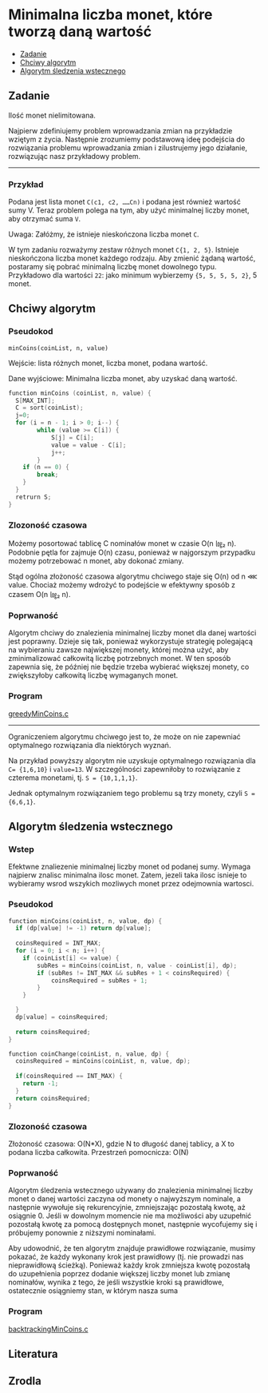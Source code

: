 # Minimalna liczba monet, które tworzą daną wartość

- [Zadanie](#zadanie)
- [Chciwy algorytm](#chciwy)
- [Algorytm śledzenia wstecznego](#algorytm)

## Zadanie 

Ilość monet nielimitowana.

Najpierw zdefiniujemy problem wprowadzania zmian na przykładzie wziętym z życia. Następnie zrozumiemy podstawową ideę podejścia do rozwiązania problemu wprowadzania zmian i zilustrujemy jego działanie, rozwiązując nasz przykładowy problem.

---
### Przykład

Podana jest lista monet `C(c1, c2, ……Cn)` i podana jest również wartość sumy V. Teraz problem polega na tym, aby użyć minimalnej liczby monet, aby otrzymać suma `V`.

Uwaga: Załóżmy, że istnieje nieskończona liczba monet `C`.

W tym zadaniu rozważymy zestaw różnych monet `C{1, 2, 5}`. Istnieje nieskończona liczba monet każdego rodzaju. Aby zmienić żądaną wartość, postaramy się pobrać minimalną liczbę monet dowolnego typu. Przykładowo dla wartości `22`: jako minimum wybierzemy `{5, 5, 5, 5, 2}`, 5 monet.

## Chciwy algorytm

### Pseudokod

`minCoins(coinList, n, value)`

Wejście: lista różnych monet, liczba monet, podana wartość.

Dane wyjściowe: Minimalna liczba monet, aby uzyskać daną wartość.

```c
function minCoins (coinList, n, value) {
  S[MAX_INT];
  C = sort(coinList);
  j=0;
  for (i = n - 1; i > 0; i--) {
        while (value >= C[i]) {
	        S[j] = C[i];
	        value = value - C[i];
            j++;	
        }
    if (n == 0) {
	    break;
    }
  }
  retrurn S;
}

```

### Zlozoność czasowa

Możemy posortować tablicę C nominałów monet w czasie O(n ㏒₂ n). Podobnie pętla for zajmuje O(n) czasu, ponieważ w najgorszym przypadku możemy potrzebować n monet, aby dokonać zmiany.

Stąd ogólna złożoność czasowa algorytmu chciwego staje się O(n) od n ⋘ value. Chociaż możemy wdrożyć to podejście w efektywny sposób z czasem O(n ㏒₂ n).


### Poprwaność

Algorytm chciwy do znalezienia minimalnej liczby monet dla danej wartości jest poprawny. Dzieje się tak, ponieważ wykorzystuje strategię polegającą na wybieraniu zawsze największej monety, której można użyć, aby zminimalizować całkowitą liczbę potrzebnych monet. W ten sposób zapewnia się, że później nie będzie trzeba wybierać większej monety, co zwiększyłoby całkowitą liczbę wymaganych monet.


### Program

[greedyMinCoins.c](./greedyMinCoins.c)

--- 
Ograniczeniem algorytmu chciwego jest to, że może on nie zapewniać optymalnego rozwiązania dla niektórych wyznań.

Na przykład powyższy algorytm nie uzyskuje optymalnego rozwiązania dla `C= {1,6,10}` i `value=13`. W szczególności zapewniłoby to rozwiązanie z czterema monetami, tj. `S = {10,1,1,1}`.

Jednak optymalnym rozwiązaniem tego problemu są trzy monety, czyli `S = {6,6,1}`.


## Algorytm śledzenia wstecznego

### Wstep

Efektwne znaliezenie minimalnej liczby monet od podanej sumy. Wymaga najpierw znalisc minimalna ilosc monet. 
Zatem, jezeli taka ilosc isnieje to wybieramy wsrod wszykich mozliwych monet przez odejmownia wartosci.

### Pseudokod

```c
function minCoins(coinList, n, value, dp) {
  if (dp[value] != -1) return dp[value];
  
  coinsRequired = INT_MAX;	
  for (i = 0; i < n; i++) {
    if (coinList[i] <= value) {
        subRes = minCoins(coinList, n, value - coinList[i], dp);
        if (subRes != INT_MAX && subRes + 1 < coinsRequired) {
            coinsRequired = subRes + 1;
        }
    }

  }
  dp[value] = coinsRequired;
	
  return coinsRequired;
}

function coinChange(coinList, n, value, dp) {
  coinsRequired = minCoins(coinList, n, value, dp);
  
  if(coinsRequired == INT_MAX) {
	return -1;
  }	
  return coinsRequired;
}
```

### Zlozoność czasowa

Złożoność czasowa: O(N*X), gdzie N to długość danej tablicy, a X to podana liczba całkowita.
Przestrzeń pomocnicza: O(N)


### Poprwaność

Algorytm śledzenia wstecznego używany do znalezienia minimalnej liczby monet o danej wartości zaczyna od monety o najwyższym nominale, a następnie wywołuje się rekurencyjnie, zmniejszając pozostałą kwotę, aż osiągnie 0. Jeśli w dowolnym momencie nie ma możliwości aby uzupełnić pozostałą kwotę za pomocą dostępnych monet, następnie wycofujemy się i próbujemy ponownie z niższymi nominałami.

Aby udowodnić, że ten algorytm znajduje prawidłowe rozwiązanie, musimy pokazać, że każdy wykonany krok jest prawidłowy (tj. nie prowadzi nas nieprawidłową ścieżką). Ponieważ każdy krok zmniejsza kwotę pozostałą do uzupełnienia poprzez dodanie większej liczby monet lub zmianę nominałów, wynika z tego, że jeśli wszystkie kroki są prawidłowe, ostatecznie osiągniemy stan, w którym nasza suma

### Program

[backtrackingMinCoins.c](./backtrackingMinCoins.c)

## Literatura

### 

## Zrodla

